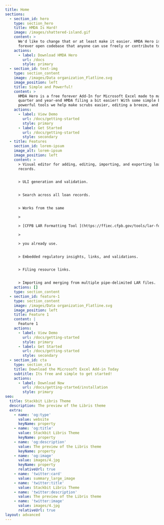 ```yaml
---
title: Home
sections:
  - section_id: hero
    type: section_hero
    title: HMDA Is Hard!
    image: /images/shattered-island.gif
    content: >
      We'd like to change that or at least make it easier. HMDA Hero is a free
      forever open codebase that anyone can use freely or contribute to!
    actions:
      - label: Download HMDA Hero
        url: /docs
        style: primary
  - section_id: text-img
    type: section_content
    image: /images/Data organization_Flatline.svg
    image_position: left
    title: Simple and Powerful!
    content: >
      HMDA Hero is a free forever Add-In for Microsoft Excel made to make
      quarter and year-end HMDA filing a bit easier! With some simple but
      powerful tools we help make scrubs easier, editing a breeze, and more.
    actions:
      - label: View Demo
        url: /docs/getting-started
        style: primary
      - label: Get Started
        url: /docs/getting-started
        style: secondary
  - title: Features
    section_id: lorem-ipsum
    image_alt: lorem-ipsum
    image_position: left
    content: >
      > Visual editor for adding, editing, importing, and exporting loan
      records.


      > ULI generation and validation.


      > Search across all loan records.


      > Works from the same 

      >

      > [CFPB LAR Formatting Tool ](https://ffiec.cfpb.gov/tools/lar-formatting)

      >

      > you already use.


      > Embedded regulatory insights, links, and validations.


      > Filing resource links.


      > Importing and merging from multiple pipe-delimited LAR files.
    actions: []
    type: section_content
  - section_id: feature-1
    type: section_content
    image: /images/Data organization_Flatline.svg
    image_position: left
    title: Feature 1
    content: |
      Feature 1
    actions:
      - label: View Demo
        url: /docs/getting-started
        style: primary
      - label: Get Started
        url: /docs/getting-started
        style: secondary
  - section_id: cta
    type: section_cta
    title: Download the Microsoft Excel Add-in Today
    subtitle: Its free and simple to get started!
    actions:
      - label: Download Now
        url: /docs/getting-started/installation
        style: primary
seo:
  title: Stackbit Libris Theme
  description: The preview of the Libris theme
  extra:
    - name: 'og:type'
      value: website
      keyName: property
    - name: 'og:title'
      value: Stackbit Libris Theme
      keyName: property
    - name: 'og:description'
      value: The preview of the Libris theme
      keyName: property
    - name: 'og:image'
      value: images/4.jpg
      keyName: property
      relativeUrl: true
    - name: 'twitter:card'
      value: summary_large_image
    - name: 'twitter:title'
      value: Stackbit Libris Theme
    - name: 'twitter:description'
      value: The preview of the Libris theme
    - name: 'twitter:image'
      value: images/4.jpg
      relativeUrl: true
layout: advanced
---
```

